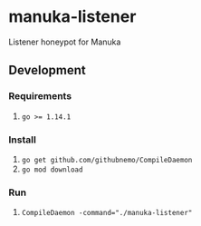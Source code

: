 # manuka-listener
Listener honeypot for Manuka

## Development

### Requirements

1. `go >= 1.14.1`


### Install

1. `go get github.com/githubnemo/CompileDaemon`
2. `go mod download`

### Run

1. `CompileDaemon -command="./manuka-listener"`